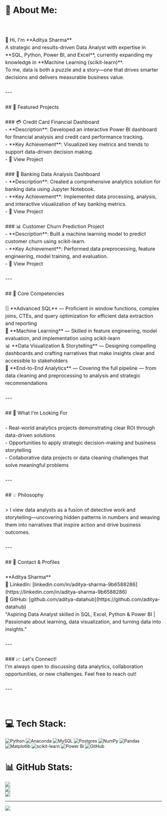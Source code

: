 # 💫 About Me:
<div style="font-size:16px; line-height:1.5"><br><br>👋 Hi, I'm **Aditya Sharma**  <br>A strategic and results-driven Data Analyst with expertise in **SQL, Python, Power BI, and Excel**, currently expanding my knowledge in **Machine Learning (scikit-learn)**.  <br>To me, data is both a puzzle and a story—one that drives smarter decisions and delivers measurable business value.<br><br>---<br><br>## 🚀 Featured Projects<br><br>### 💳 Credit Card Financial Dashboard<br>- **Description**: Developed an interactive Power BI dashboard for financial analysis and credit card performance tracking.<br>- **Key Achievement**: Visualized key metrics and trends to support data-driven decision making.<br>- 🔗 View Project<br><br>### 🏦 Banking Data Analysis Dashboard<br>- **Description**: Created a comprehensive analytics solution for banking data using Jupyter Notebook.<br>- **Key Achievement**: Implemented data processing, analysis, and interactive visualization of key banking metrics.<br>- 🔗 View Project<br><br>### 📊 Customer Churn Prediction Project<br>- **Description**: Built a machine learning model to predict customer churn using scikit-learn.<br>- **Key Achievement**: Performed data preprocessing, feature engineering, model training, and evaluation.<br>- 🔗 View Project<br><br>---<br><br>## 🔧 Core Competencies<br><br>🗄️ **Advanced SQL** — Proficient in window functions, complex joins, CTEs, and query optimization for efficient data extraction and reporting  <br>🤖 **Machine Learning** — Skilled in feature engineering, model evaluation, and implementation using scikit-learn  <br>📊 **Data Visualization & Storytelling** — Designing compelling dashboards and crafting narratives that make insights clear and accessible to stakeholders  <br>🔎 **End-to-End Analytics** — Covering the full pipeline — from data cleaning and preprocessing to analysis and strategic recommendations<br><br>---<br><br>## 🎯 What I'm Looking For<br><br>- Real-world analytics projects demonstrating clear ROI through data-driven solutions  <br>- Opportunities to apply strategic decision-making and business storytelling  <br>- Collaborative data projects or data cleaning challenges that solve meaningful problems<br><br>---<br><br>## 💡 Philosophy<br><br>> I view data analysts as a fusion of detective work and storytelling—uncovering hidden patterns in numbers and weaving them into narratives that inspire action and drive business outcomes.<br><br>---<br><br>## 👤 Contact & Profiles<br><br>**Aditya Sharma**  <br>💼 LinkedIn: [linkedin.com/in/aditya-sharma-9b6588286](https://linkedin.com/in/aditya-sharma-9b6588286)  <br>🐙 GitHub: [github.com/aditya-datahub](https://github.com/aditya-datahub)  <br>"Aspiring Data Analyst skilled in SQL, Excel, Python & Power BI | Passionate about learning, data visualization, and turning data into insights."<br><br>---<br><br>### 📈 Let's Connect!<br>I'm always open to discussing data analytics, collaboration opportunities, or new challenges. Feel free to reach out!<br><br>---<br><br></div><br>


# 💻 Tech Stack:
![Python](https://img.shields.io/badge/python-3670A0?style=flat-square&logo=python&logoColor=ffdd54) ![Anaconda](https://img.shields.io/badge/Anaconda-%2344A833.svg?style=flat-square&logo=anaconda&logoColor=white) ![MySQL](https://img.shields.io/badge/mysql-4479A1.svg?style=flat-square&logo=mysql&logoColor=white) ![Postgres](https://img.shields.io/badge/postgres-%23316192.svg?style=flat-square&logo=postgresql&logoColor=white) ![NumPy](https://img.shields.io/badge/numpy-%23013243.svg?style=flat-square&logo=numpy&logoColor=white) ![Pandas](https://img.shields.io/badge/pandas-%23150458.svg?style=flat-square&logo=pandas&logoColor=white) ![Matplotlib](https://img.shields.io/badge/Matplotlib-%23ffffff.svg?style=flat-square&logo=Matplotlib&logoColor=black) ![scikit-learn](https://img.shields.io/badge/scikit--learn-%23F7931E.svg?style=flat-square&logo=scikit-learn&logoColor=white) ![Power Bi](https://img.shields.io/badge/power_bi-F2C811?style=flat-square&logo=powerbi&logoColor=black) ![GitHub](https://img.shields.io/badge/github-%23121011.svg?style=flat-square&logo=github&logoColor=white)
# 📊 GitHub Stats:
![](https://github-readme-stats.vercel.app/api?username=aditya-datahub&theme=dark&hide_border=true&include_all_commits=false&count_private=false)<br/>
![](https://nirzak-streak-stats.vercel.app/?user=aditya-datahub&theme=dark&hide_border=true)<br/>
![](https://github-readme-stats.vercel.app/api/top-langs/?username=aditya-datahub&theme=dark&hide_border=true&include_all_commits=false&count_private=false&layout=compact)

---
[![](https://visitcount.itsvg.in/api?id=aditya-datahub&icon=0&color=0)](https://visitcount.itsvg.in)

<!-- Proudly created with GPRM ( https://gprm.itsvg.in ) -->
